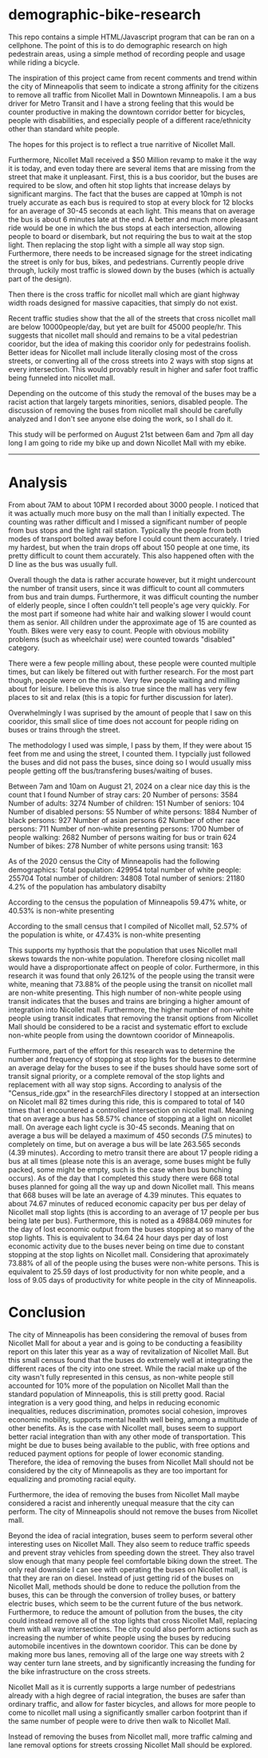 # demographic-bike-research
This repo contains a simple HTML/Javascript program that can be ran on a cellphone. The point of this is to do demographic research on high pedestrain areas, using a simple method of recording people and usage while riding a bicycle.

The inspiration of this project came from recent comments and trend within the city of Minneapolis that seem to indicate a strong affinity for the citizens to remove all traffic from Nicollet Mall in Downtown Minneapolis. I am a bus driver for Metro Transit and I have a strong feeling that this would be counter productive in making the downtown corridor better for bicycles, people with disabilities, and especially people of a different race/ethnicity other than standard white people. 

The hopes for this project is to reflect a true narritive of Nicollet Mall. 

Furthermore, Nicollet Mall received a $50 Million revamp to make it the way it is today, and even today there are several items that are missing from the street that make it unpleasant. First, this is a bus cooridor, but the buses are required to be slow, and often hit stop lights that increase delays by significant margins. The fact that the buses are capped at 10mph is not truely accurate as each bus is required to stop at every block for 12 blocks for an average of 30-45 seconds at each light. This means that on average the bus is about 6 minutes late at the end. A better and much more pleasant ride would be one in which the bus stops at each intersection, allowing people to board or disembark, but not requiring the bus to wait at the stop light. Then replacing the stop light with a simple all way stop sign. Furthermore, there needs to be increased signage for the street indicating the street is only for bus, bikes, and pedestrians. Currently people drive through, luckily most traffic is slowed down by the buses (which is actually part of the design).

Then there is the cross traffic for nicollet mall which are giant highway width roads designed for massive capacities, that simply do not exist.

Recent traffic studies show that the all of the streets that cross nicollet mall are below 10000people/day, but yet are built for 45000 people/hr. This suggests that nicollet mall should and remains to be a vital pedestrian cooridor, but the idea of making this cooridor only for pedestrains foolish. Better ideas for Nicollet mall include literally closing most of the cross streets, or converting all of the cross streets into 2 ways with stop signs at every intersection. This would provably result in higher and safer foot traffic being funneled into nicollet mall. 

Depending on the outcome of this study the removal of the buses may be a racist action that largely targets minorities, seniors, disabled people. The discussion of removing the buses from nicollet mall should be carefully analyzed and I don't see anyone else doing the work, so I shall do it.

This study will be performed on August 21st between 6am and 7pm all day long I am going to ride my bike up and down Nicollet Mall with my ebike.

-----------------------------------------------------------------------------------------------
# Analysis
From about 7AM to about 10PM I recorded about 3000 people. I noticed that it was actually much more busy on the mall than I initially expected.
The counting was rather difficult and I missed a significant number of people from bus stops and the light rail station. Typically the people from both modes of transport bolted away before I could count them accurately. I tried my hardest, but when the train drops off about 150 people at one time, its pretty difficult to count them accurately. This also happened often with the D line as the bus was usually full. 

Overall though the data is rather accurate however, but it might undercount the number of transit users, since it was difficult to count all commuters from bus and train dumps. Furthermore, it was difficult counting the number of elderly people, since I often couldn't tell people's age very quickly. For the most part if someone had white hair and walking slower I would count them as senior. All children under the approximate age of 15 are counted as Youth.
Bikes were very easy to count. People with obvious mobility problems (such as wheelchair use) were counted towards "disabled" category. 

There were a few people milling about, these people were counted multiple times, but can likely be filtered out with further research. For the most part though, people were on the move. Very few people waiting and milling about for leisure. I believe this is also true since the mall has very few places to sit and relax (this is a topic for further discussion for later).

Overwhelmingly I was suprised by the amount of people that I saw on this cooridor, this small slice of time does not account for people riding on buses or trains through the street. 

The methodology I used was simple, I pass by them, If they were about 15 feet from me and using the street, I counted them. I typcially just followed the buses and did not pass the buses, since doing so I would usually miss people getting off the bus/transfering buses/waiting of buses.

Between 7am and 10am on August 21, 2024 on a clear nice day this is the count that I found
Number of stray cars: 20
Number of persons: 3584
Number of adults: 3274
Number of children: 151
Number of seniors: 104
Number of disabled persons: 55
Number of white persons: 1884
Number of black persons: 927
Number of asian persons 62
Number of other race persons: 711
Number of non-white presenting persons: 1700
Number of people walking: 2682
Number of persons waiting for bus or train 624
Number of bikes: 278
Number of white persons using transit: 163

As of the 2020 census the City of Minneapolis had the following demographics:
Total population: 429954
total number of white people: 255704
Total number of children: 34808
Total number of seniors: 21180
4.2% of the population has ambulatory disabilty

According to the census the population of Minneapolis 59.47% white, or 40.53% is non-white presenting

According to the small census that I compiled of Nicollet mall, 52.57% of the population is white, or 47.43% is non-white presenting

This supports my hypthosis that the population that uses Nicollet mall skews towards the non-white population. Therefore closing nicollet mall would have a disproportionate affect on people of color. 
Furthermore, in this research it was found that only 26.12% of the people using the transit were white, meaning that 73.88% of the people using the transit on nicollet mall are non-white presenting.
This high number of non-white people using transit indicates that the buses and trains are bringing a higher amount of integration into Nicollet mall. Furthermore, the higher number of non-white people using transit indicates that removing the transit options from Nicollet Mall should be considered to be a racist and systematic effort to exclude non-white people from using the downtown cooridor of Minneapolis.

Furthermore, part of the effort for this research was to determine the number and frequency of stopping at stop lights for the buses to determine an average delay for the buses to see if the buses should have some sort of transit signal priority, or a complete removal of the stop lights and replacement with all way stop signs. According to analysis of the "Census_ride.gpx" in the researchFiles directory I stopped at an intersection on Nicolet mall 82 times during this ride, this is compared to total of 140 times that I encountered a controlled intersection on nicollet mall. Meaning that on average a bus has 58.57% chance of stopping at a light on nicollet mall. On average each light cycle is 30-45 seconds. Meaning that on average a bus will be delayed a maximum of 450 seconds (7.5 minutes) to completely on time, but on average a bus will be late 263.565 seconds (4.39 minutes). According to metro transit there are about 17 people riding a bus at all times (please note this is an average, some buses might be fully packed, some might be empty, such is the case when bus bunching occurs). As of the day that I completed this study there were 668 total buses planned for going all the way up and down Nicollet mall. This means that 668 buses will be late an average of 4.39 minutes. This equates to about 74.67 minutes of reduced economic capacity per bus per delay of Nicollet mall stop lights (this is according to an average of 17 people per bus being late per bus). Furthermore, this is noted as a 49884.069 minutes for the day of lost economic output from the buses stopping at so many of the stop lights. This is equivalent to 34.64 24 hour days per day of lost economic activity due to the buses never being on time due to constant stopping at the stop lights on Nicollet mall. Considering that aproximately 73.88% of all of the people using the buses were non-white persons. This is equivalent to 25.59 days of lost productivity for non white people, and a loss of 9.05 days of productivity for white people in the city of Minneapolis.

# Conclusion
The city of Minneapolis has been considering the removal of buses from Nicollet Mall for about a year and is going to be conducting a feasibility report on this later this year as a way of revitalization of Nicollet Mall. 
But this small census found that the buses do extremely well at integrating the different races of the city into one street. While the racial make up of the city wasn't fully represented in this census, as non-white people still accounted for 10% more of the population on Nicollet Mall than the standard population of Minneapolis, this is still pretty good.
Racial integration is a very good thing, and helps in reducing economic inequalities, reduces discrimination, promotes social cohesion, improves economic mobility, supports mental health well being, among a multitude of other benefits. 
As is the case with Nicollet mall, buses seem to support better racial integration than with any other mode of transportation. This might be due to buses being available to the public, with free options and reduced payment options for people of lower economic standing.
Therefore, the idea of removing the buses from Nicollet Mall should not be considered by the city of Minneapolis as they are too important for equalizing and promoting racial equity.

Furthermore, the idea of removing the buses from Nicollet Mall maybe considered a racist and inherently unequal measure that the city can perform. The city of Minneapolis should not remove the buses from Nicollet mall. 

Beyond the idea of racial integration, buses seem to perform several other interesting uses on Nicollet Mall. They also seem to reduce traffic speeds and prevent stray vehicles from speeding down the street. They also travel slow enough that many people feel comfortable biking down the street. The only real downside I can see with operating the buses on Nicollet mall, is that they are ran on diesel. Instead of just getting rid of the buses on Nicollet Mall, methods should be done to reduce the pollution from the buses, this can be through the conversion of trolley buses, or battery electric buses, which seem to be the current future of the bus network. Furthermore, to reduce the amount of pollution from the buses, the city could instead remove all of the stop lights that cross Nicollet Mall, replacing them with all way intersections. The city could also perform actions such as increasing the number of white people using the buses by reducing automobile incentives in the downtown cooridor. This can be done by making more bus lanes, removing all of the large one way streets with 2 way center turn lane streets, and by significantly increasing the funding for the bike infrastructure on the cross streets.

Nicollet Mall as it is currently supports a large number of pedestrians already with a high degree of racial integration, the buses are safer than ordinary traffic, and allow for faster bicycles, and allows for more people to come to nicollet mall using a significantly smaller carbon footprint than if the same number of people were to drive then walk to Nicollet Mall. 

Instead of removing the buses from Nicollet mall, more traffic calming and lane removal options for streets crossing Nicollet Mall should be explored.